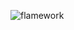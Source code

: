 ![flamework](https://socialify.git.ci/A1ca7raz/flamework/image?description=1&font=KoHo&language=1&logo=https%3A%2F%2Fraw.githubusercontent.com%2FA1ca7raz%2Fflamework%2Fmain%2Fassets%2Fflamework.svg&owner=1&pattern=Plus&theme=Auto)
